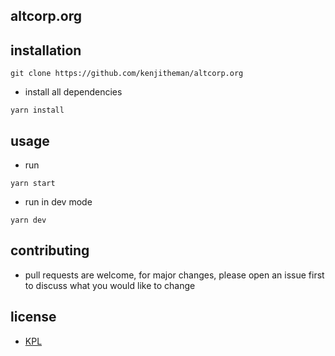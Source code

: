 ## altcorp.org

## installation

```
git clone https://github.com/kenjitheman/altcorp.org
```

- install all dependencies

```
yarn install
```

## usage

- run

```
yarn start
```

- run in dev mode

```
yarn dev
```

## contributing

- pull requests are welcome, for major changes, please open an issue first to
  discuss what you would like to change

## license

- [KPL](https://github.com/kenjitheman/altcorp.org/LICENSE)
